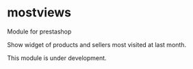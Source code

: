 # mostviews
Module for prestashop

Show widget of products and sellers most visited at last month.

This module is under development.
